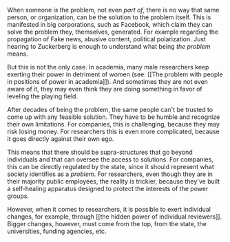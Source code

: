 When someone *is* the problem, not even *part of*, there is no way that same person, or organization, can be the solution to the problem itself. This is manifested in big corporations, such as Facebook, which claim they can solve the problem they, themselves, generated. For example regarding the propagation of Fake news, abusive content, political polarization. Just hearing to Zuckerberg is enough to understand what being *the problem* means. 

But this is not the only case. In academia, many male researchers keep exerting their power in detriment of women (see: [[The problem with people in positions of power in academia]]). And sometimes they are not even aware of it, they may even think they are doing something in favor of leveling the playing field. 

After decades of being the problem, the same people can't be trusted to come up with any feasible solution. They have to be humble and recognize their own limitations. For companies, this is challenging, because they may risk losing money. For researchers this is even more complicated, because it goes directly against their own ego. 

This means that there should be supra-structures that go beyond individuals and that can oversee the access to solutions. For companies, this can be directly regulated by the state, since it should represent what society identifies as a *problem*. For researchers, even though they are in their majority public employees, the reality is trickier, because they've built a self-healing apparatus designed to protect the interests of the power groups. 

However, when it comes to researchers, it is possible to exert individual changes, for example, through [[the hidden power of individual reviewers]]. Bigger changes, however, must come from the top, from the state, the universities, funding agencies, etc. 